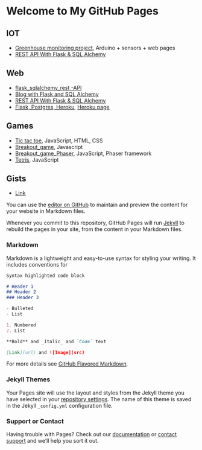 # Welcome to My GitHub Pages

## IOT
- [Greenhouse monitoring project](https://github.com/heikkimat/sensoriverkkoprojekti), Arduino + sensors + web pages
- [REST API With Flask & SQL Alchemy](https://github.com/heikkimat/iot_app)

## Web
- [flask_sqlalchemy_rest -API](https://github.com/heikkimat/flask_sqlalchemy_rest)
- [Blog with Flask and SQL Alchemy](https://github.com/heikkimat/flaskblog_proj)
- [REST API With Flask & SQL Alchemy](https://github.com/heikkimat/heroku_api)
- [Flask, Postgres, Heroku](https://github.com/heikkimat/projects/wiki/Flask%2C-Postgres%2C-Heroku), [Heroku page](https://lexuspalaute.herokuapp.com/)
## Games
- [Tic tac toe](https://github.com/heikkimat/ristinolla), JavaScript, HTML, CSS
- [Breakout_game](https://github.com/heikkimat/2D_breakout_game), Javascript
- [Breakout_game_Phaser](https://github.com/heikkimat/2D_breakout_phaser), JavaScript, Phaser framework
- [Tetris](https://github.com/heikkimat/tetris), JavaScript

## Gists
- [Link](https://gist.github.com/heikkimat)

You can use the [editor on GitHub](https://github.com/heikkimat/heikkimat.github.io/edit/main/index.md) to maintain and preview the content for your website in Markdown files.

Whenever you commit to this repository, GitHub Pages will run [Jekyll](https://jekyllrb.com/) to rebuild the pages in your site, from the content in your Markdown files.

### Markdown

Markdown is a lightweight and easy-to-use syntax for styling your writing. It includes conventions for

```markdown
Syntax highlighted code block

# Header 1
## Header 2
### Header 3

- Bulleted
- List

1. Numbered
2. List

**Bold** and _Italic_ and `Code` text

[Link](url) and ![Image](src)
```

For more details see [GitHub Flavored Markdown](https://guides.github.com/features/mastering-markdown/).

### Jekyll Themes

Your Pages site will use the layout and styles from the Jekyll theme you have selected in your [repository settings](https://github.com/heikkimat/heikkimat.github.io/settings). The name of this theme is saved in the Jekyll `_config.yml` configuration file.

### Support or Contact

Having trouble with Pages? Check out our [documentation](https://docs.github.com/categories/github-pages-basics/) or [contact support](https://support.github.com/contact) and we’ll help you sort it out.
